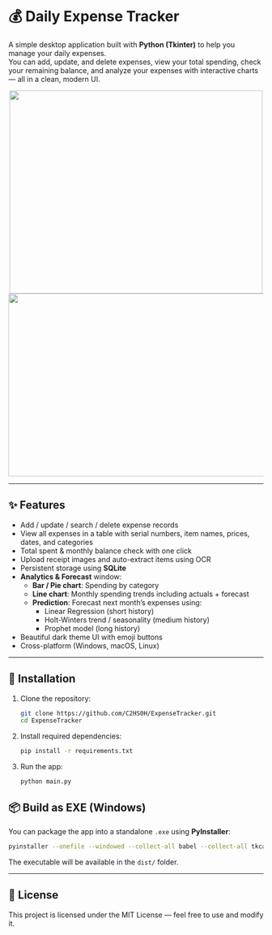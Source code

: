 # 💰 Daily Expense Tracker

A simple desktop application built with **Python (Tkinter)** to help you manage your daily expenses.  
You can add, update, and delete expenses, view your total spending, check your remaining balance, and analyze your expenses with interactive charts — all in a clean, modern UI.

<div align="center">
<img src="https://i.ibb.co/ccxQg5B2/python-44-V5-Ib-W0-Vr.png" width="500" height="400"/>
<img src="https://i.ibb.co/qM26MC3J/python-Lbk-OQd-UFh-L.png" width="650" height="360"/>
</div>

---

## ✨ Features

- Add / update / search / delete expense records
- View all expenses in a table with serial numbers, item names, prices, dates, and categories
- Total spent & monthly balance check with one click
- Upload receipt images and auto-extract items using OCR
- Persistent storage using **SQLite**
- **Analytics & Forecast** window:
  - **Bar / Pie chart**: Spending by category
  - **Line chart**: Monthly spending trends including actuals + forecast
  - **Prediction**: Forecast next month’s expenses using:
    - Linear Regression (short history)
    - Holt-Winters trend / seasonality (medium history)
    - Prophet model (long history)
- Beautiful dark theme UI with emoji buttons
- Cross-platform (Windows, macOS, Linux)

---

## 🚀 Installation

1. Clone the repository:

   ```bash
   git clone https://github.com/C2HS0H/ExpenseTracker.git
   cd ExpenseTracker
   ```

2. Install required dependencies:

   ```bash
   pip install -r requirements.txt
   ```

3. Run the app:
   ```bash
   python main.py
   ```

## 📦 Build as EXE (Windows)

You can package the app into a standalone `.exe` using **PyInstaller**:

```bash
pyinstaller --onefile --windowed --collect-all babel --collect-all tkcalendar main.py
```

The executable will be available in the `dist/` folder.

---

## 📄 License

This project is licensed under the MIT License — feel free to use and modify it.
